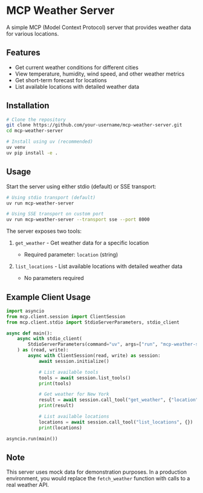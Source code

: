 # MCP Weather Server

A simple MCP (Model Context Protocol) server that provides weather data for various locations.

## Features

- Get current weather conditions for different cities
- View temperature, humidity, wind speed, and other weather metrics
- Get short-term forecast for locations
- List available locations with detailed weather data

## Installation

```bash
# Clone the repository
git clone https://github.com/your-username/mcp-weather-server.git
cd mcp-weather-server

# Install using uv (recommended)
uv venv
uv pip install -e .
```

## Usage

Start the server using either stdio (default) or SSE transport:

```bash
# Using stdio transport (default)
uv run mcp-weather-server

# Using SSE transport on custom port
uv run mcp-weather-server --transport sse --port 8000
```

The server exposes two tools:

1. `get_weather` - Get weather data for a specific location
   - Required parameter: `location` (string)

2. `list_locations` - List available locations with detailed weather data
   - No parameters required

## Example Client Usage

```python
import asyncio
from mcp.client.session import ClientSession
from mcp.client.stdio import StdioServerParameters, stdio_client

async def main():
    async with stdio_client(
        StdioServerParameters(command="uv", args=["run", "mcp-weather-server"])
    ) as (read, write):
        async with ClientSession(read, write) as session:
            await session.initialize()

            # List available tools
            tools = await session.list_tools()
            print(tools)

            # Get weather for New York
            result = await session.call_tool("get_weather", {"location": "New York"})
            print(result)

            # List available locations
            locations = await session.call_tool("list_locations", {})
            print(locations)

asyncio.run(main())
```

## Note

This server uses mock data for demonstration purposes. In a production environment, you would replace the `fetch_weather` function with calls to a real weather API.
